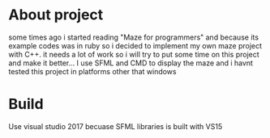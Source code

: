 # About project
some times ago i started reading "Maze for programmers" and because its example codes was in ruby so i decided to implement my own maze project with C++. 
it needs a lot of work so i will try to put some time on this project and make it better... 
I use SFML and CMD to display the maze and i havnt tested this project in platforms other that windows

# Build
Use visual studio 2017 becuase SFML libraries is built with VS15
